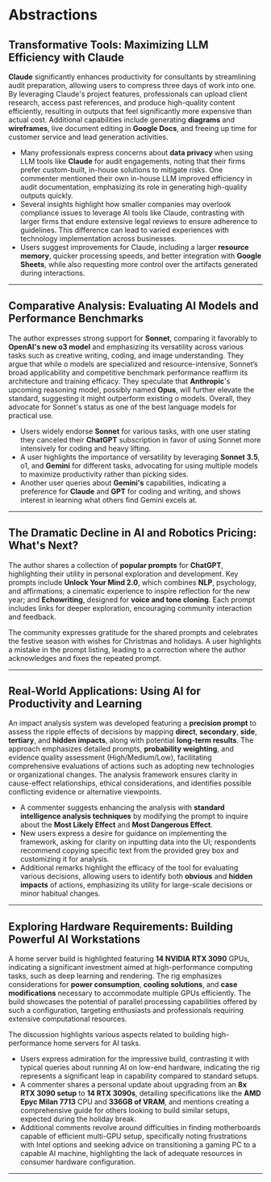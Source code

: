 # Abstractions

## Transformative Tools: Maximizing LLM Efficiency with Claude

**Claude** significantly enhances productivity for consultants by streamlining audit preparation, allowing users to compress three days of work into one. By leveraging Claude's project features, professionals can upload client research, access past references, and produce high-quality content efficiently, resulting in outputs that feel significantly more expensive than actual cost. Additional capabilities include generating **diagrams** and **wireframes**, live document editing in **Google Docs**, and freeing up time for customer service and lead generation activities.

- Many professionals express concerns about **data privacy** when using LLM tools like **Claude** for audit engagements, noting that their firms prefer custom-built, in-house solutions to mitigate risks. One commenter mentioned their own in-house LLM improved efficiency in audit documentation, emphasizing its role in generating high-quality outputs quickly.
- Several insights highlight how smaller companies may overlook compliance issues to leverage AI tools like Claude, contrasting with larger firms that endure extensive legal reviews to ensure adherence to guidelines. This difference can lead to varied experiences with technology implementation across businesses.
- Users suggest improvements for Claude, including a larger **resource memory**, quicker processing speeds, and better integration with **Google Sheets**, while also requesting more control over the artifacts generated during interactions.

---

## Comparative Analysis: Evaluating AI Models and Performance Benchmarks

The author expresses strong support for **Sonnet**, comparing it favorably to **OpenAI's new o3 model** and emphasizing its versatility across various tasks such as creative writing, coding, and image understanding. They argue that while o models are specialized and resource-intensive, Sonnet’s broad applicability and competitive benchmark performance reaffirm its architecture and training efficacy. They speculate that **Anthropic**'s upcoming reasoning model, possibly named **Opus**, will further elevate the standard, suggesting it might outperform existing o models. Overall, they advocate for Sonnet's status as one of the best language models for practical use.

- Users widely endorse **Sonnet** for various tasks, with one user stating they canceled their **ChatGPT** subscription in favor of using Sonnet more intensively for coding and heavy lifting.  
- A user highlights the importance of versatility by leveraging **Sonnet 3.5**, o1, and **Gemini** for different tasks, advocating for using multiple models to maximize productivity rather than picking sides.  
- Another user queries about **Gemini's** capabilities, indicating a preference for **Claude** and **GPT** for coding and writing, and shows interest in learning what others find Gemini excels at.

---

## The Dramatic Decline in AI and Robotics Pricing: What's Next?

The author shares a collection of **popular prompts** for **ChatGPT**, highlighting their utility in personal exploration and development. Key prompts include **Unlock Your Mind 2.0**, which combines **NLP**, psychology, and affirmations; a cinematic experience to inspire reflection for the new year; and **Echowriting**, designed for **voice and tone cloning**. Each prompt includes links for deeper exploration, encouraging community interaction and feedback.

The community expresses gratitude for the shared prompts and celebrates the festive season with wishes for Christmas and holidays. A user highlights a mistake in the prompt listing, leading to a correction where the author acknowledges and fixes the repeated prompt.

---

## Real-World Applications: Using AI for Productivity and Learning

An impact analysis system was developed featuring a **precision prompt** to assess the ripple effects of decisions by mapping **direct**, **secondary**, **side**, **tertiary**, and **hidden impacts**, along with potential **long-term results**. The approach emphasizes detailed prompts, **probability weighting**, and evidence quality assessment (High/Medium/Low), facilitating comprehensive evaluations of actions such as adopting new technologies or organizational changes. The analysis framework ensures clarity in cause-effect relationships, ethical considerations, and identifies possible conflicting evidence or alternative viewpoints.

- A commenter suggests enhancing the analysis with **standard intelligence analysis techniques** by modifying the prompt to inquire about the **Most Likely Effect** and **Most Dangerous Effect**.  
- New users express a desire for guidance on implementing the framework, asking for clarity on inputting data into the UI; respondents recommend copying specific text from the provided grey box and customizing it for analysis.  
- Additional remarks highlight the efficacy of the tool for evaluating various decisions, allowing users to identify both **obvious** and **hidden impacts** of actions, emphasizing its utility for large-scale decisions or minor habitual changes.

---

## Exploring Hardware Requirements: Building Powerful AI Workstations

A home server build is highlighted featuring **14 NVIDIA RTX 3090** GPUs, indicating a significant investment aimed at high-performance computing tasks, such as deep learning and rendering. The rig emphasizes considerations for **power consumption**, **cooling solutions**, and **case modifications** necessary to accommodate multiple GPUs efficiently. The build showcases the potential of parallel processing capabilities offered by such a configuration, targeting enthusiasts and professionals requiring extensive computational resources.

The discussion highlights various aspects related to building high-performance home servers for AI tasks. 

- Users express admiration for the impressive build, contrasting it with typical queries about running AI on low-end hardware, indicating the rig represents a significant leap in capability compared to standard setups.
- A commenter shares a personal update about upgrading from an **8x RTX 3090 setup** to **14 RTX 3090s**, detailing specifications like the **AMD Epyc Milan 7713** CPU and **336GB of VRAM**, and mentions creating a comprehensive guide for others looking to build similar setups, expected during the holiday break.
- Additional comments revolve around difficulties in finding motherboards capable of efficient multi-GPU setup, specifically noting frustrations with Intel options and seeking advice on transitioning a gaming PC to a capable AI machine, highlighting the lack of adequate resources in consumer hardware configuration.

---

